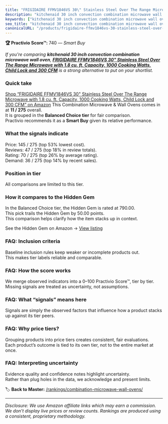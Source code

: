 ```yaml
---
title: "FRIGIDAIRE FFMV1846VS 30\" Stainless Steel Over The Range Microwave with 1.8 cu. ft. Capacity, 1000 Cooking Watts, Child Lock and 300 CFM"
description: "kitchenaid 30 inch convection combination microwave wall oven: Data-driven within Balanced Choice ranking using the Practivio Score™. Positioned by quality, va…"
keywords: ["kitchenaid 30 inch convection combination microwave wall oven"]
seo_title: "kitchenaid 30 inch convection combination microwave wall oven — Smart Buy Balanced Choice (2025)"
canonicalURL: "/products/frigidaire-ffmv1846vs-30-stainless-steel-over-the-range-microwave-with-18-cu-ft-capacity-1000-cooking-watts-child-lock-and-300-cfm-B0873ZMKQT/"
---
```


**🏆 Practivio Score™:** 740 — _Smart Buy_


*If you're comparing **kitchenaid 30 inch convection combination microwave wall oven**, **[FRIGIDAIRE FFMV1846VS 30" Stainless Steel Over The Range Microwave with 1.8 cu. ft. Capacity, 1000 Cooking Watts, Child Lock and 300 CFM](https://www.amazon.com/dp/B0873ZMKQT?tag=practivio-20)** is a strong alternative to put on your shortlist.*
### Quick take
[Shop “FRIGIDAIRE FFMV1846VS 30" Stainless Steel Over The Range Microwave with 1.8 cu. ft. Capacity, 1000 Cooking Watts, Child Lock and 300 CFM” on Amazon](https://www.amazon.com/dp/B0873ZMKQT?tag=practivio-20)
This Combination Microwave & Wall Ovens comes in at **11 / 275** overall.  
It is grouped in the **Balanced Choice tier** for fair comparison.  
Practivio recommends it as a **Smart Buy** given its relative performance.

### What the signals indicate
Price: 145 / 275 (top 53% lowest cost).  
Reviews: 47 / 275 (top 18% in review totals).  
Rating: 70 / 275 (top 26% by average rating).  
Demand: 36 / 275 (top 14% by recent sales).

### Position in tier
All comparisons are limited to this tier.

### How it compares to the Hidden Gem
In the Balanced Choice tier, the Hidden Gem is rated at 790.00.  
This pick trails the Hidden Gem by 50.00 points.  
This comparison helps clarify how the item stacks up in context.  

See the Hidden Gem on Amazon → [View listing](https://www.amazon.com/dp/B07JYNPTX3?tag=practivio-20)

### FAQ: Inclusion criteria
Baseline inclusion rules keep weaker or incomplete products out.  
This makes tier labels reliable and comparable.

### FAQ: How the score works
We merge observed indicators into a 0–100 Practivio Score™, tier by tier.  
Missing signals are treated as uncertainty, not assumptions.

### FAQ: What “signals” means here
Signals are simply the observed factors that influence how a product stacks up against its tier peers.

### FAQ: Why price tiers?
Grouping products into price tiers creates consistent, fair evaluations.  
Each product’s outcome is tied to its own tier, not to the entire market at once.

### FAQ: Interpreting uncertainty
Evidence quality and confidence notes highlight uncertainty.  
Rather than plug holes in the data, we acknowledge and present limits.


🏷️ **Back to Master:** [/rankings/combination-microwave-wall-ovens/](/rankings/combination-microwave-wall-ovens/)

---
_Disclosure: We use Amazon affiliate links which may earn a commission. We don’t display live prices or review counts. Rankings are produced using a consistent, proprietary methodology._
